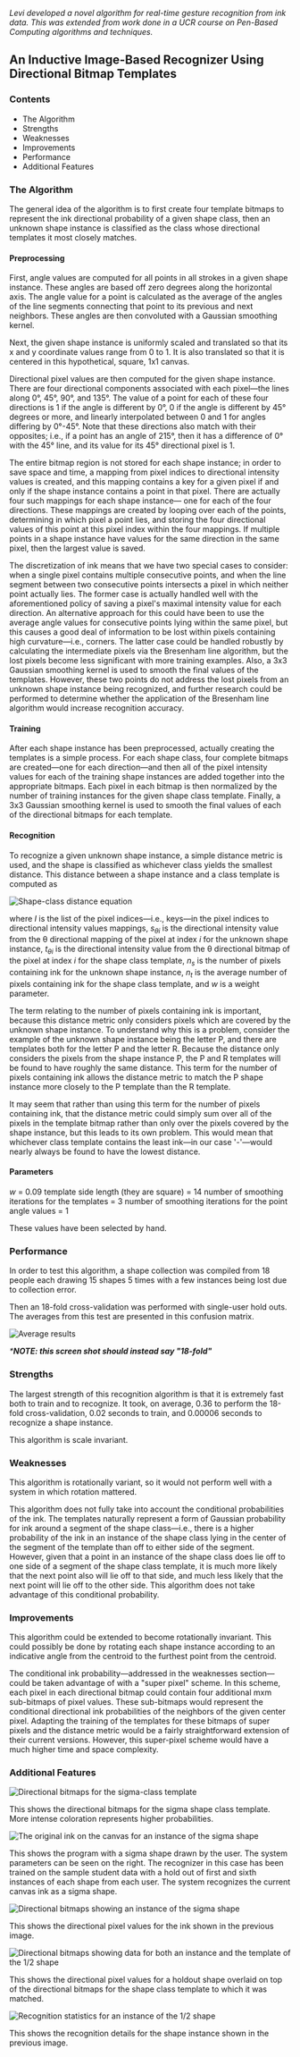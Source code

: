 _Levi developed a novel algorithm for real-time gesture recognition from ink data. This was extended from work done in
a UCR course on Pen-Based Computing algorithms and techniques._

## An Inductive Image-Based Recognizer Using Directional Bitmap Templates

### Contents

- The Algorithm
- Strengths
- Weaknesses
- Improvements
- Performance
- Additional Features

### The Algorithm

The general idea of the algorithm is to first create four template bitmaps to represent the ink directional
probability of a given shape class, then an unknown shape instance is classified as the class whose directional
templates it most closely matches.

#### Preprocessing

First, angle values are computed for all points in all strokes in a given shape instance. These angles are based off
zero degrees along the horizontal axis. The angle value for a point is calculated as the average of the angles of the
line segments connecting that point to its previous and next neighbors. These angles are then convoluted with a
Gaussian smoothing kernel.

Next, the given shape instance is uniformly scaled and translated so that its x and y coordinate values range from 0
to 1. It is also translated so that it is centered in this hypothetical, square, 1x1 canvas.

Directional pixel values are then computed for the given shape instance. There are four directional components
associated with each pixel&mdash;the lines along 0&deg;, 45&deg;, 90&deg;, and 135&deg;. The value of a point for each
of these four directions is 1 if the angle is different by 0&deg;, 0 if the angle is different by 45&deg; degrees or
more, and linearly interpolated between 0 and 1 for angles differing by 0&deg;-45&deg;. Note that these directions
also match with their opposites; i.e., if a point has an angle of 215&deg;, then it has a difference of 0&deg; with
the 45&deg; line, and its value for its 45&deg; directional pixel is 1.

The entire bitmap region is not stored for each shape instance; in order to save space and time, a mapping from pixel
indices to directional intensity values is created, and this mapping contains a key for a given pixel if and only if
the shape instance contains a point in that pixel. There are actually four such mappings for each shape instance&mdash;
one for each of the four directions. These mappings are created by looping over each of the points, determining in
which pixel a point lies, and storing the four directional values of this point at this pixel index within the four
mappings. If multiple points in a shape instance have values for the same direction in the same pixel, then the
largest value is saved.

The discretization of ink means that we have two special cases to consider: when a single pixel contains multiple
consecutive points, and when the line segment between two consecutive points intersects a pixel in which neither point
actually lies. The former case is actually handled well with the aforementioned policy of saving a pixel's maximal
intensity value for each direction. An alternative approach for this could have been to use the average angle values
for consecutive points lying within the same pixel, but this causes a good deal of information to be lost within
pixels containing high curvature&mdash;i.e., corners. The latter case could be handled robustly by calculating the
intermediate pixels via the Bresenham line algorithm, but the lost pixels become less significant with more training
examples. Also, a 3x3 Gaussian smoothing kernel is used to smooth the final values of the templates. However, these
two points do not address the lost pixels from an unknown shape instance being recognized, and further research could
be performed to determine whether the application of the Bresenham line algorithm would increase recognition accuracy.

#### Training

After each shape instance has been preprocessed, actually creating the templates is a simple process. For each shape
class, four complete bitmaps are created&mdash;one for each direction&mdash;and then all of the pixel intensity values
for each of the training shape instances are added together into the appropriate bitmaps. Each pixel in each bitmap is
then normalized by the number of training instances for the given shape class template. Finally, a 3x3 Gaussian
smoothing kernel is used to smooth the final values of each of the directional bitmaps for each template.

#### Recognition

To recognize a given unknown shape instance, a simple distance metric is used, and the shape is classified as 
whichever class yields the smallest distance. This distance between a shape instance and a class template is computed 
as

![Shape-class distance equation][shape-class-distance-equation-image]

where _I_ is the list of the pixel indices&mdash;i.e., keys&mdash;in the pixel indices to directional intensity values
mappings, _s<sub>&theta;i</sub>_ is the directional intensity value from the &theta; directional mapping of the pixel
at index _i_ for the unknown shape instance, _t<sub>&theta;i</sub>_ is the directional intensity value from the
&theta; directional bitmap of the pixel at index _i_ for the shape class template, _n<sub>s</sub>_ is the number of
pixels containing ink for the unknown shape instance, _n<sub>t</sub>_ is the average number of pixels containing ink
for the shape class template, and _w_ is a weight parameter.

The term relating to the number of pixels containing ink is important, because this distance metric only considers
pixels which are covered by the unknown shape instance. To understand why this is a problem, consider the example of
the unknown shape instance being the letter P, and there are templates both for the letter P and the letter R.
Because the distance only considers the pixels from the shape instance P, the P and R templates will be found to have
roughly the same distance. This term for the number of pixels containing ink allows the distance metric to match the P
shape instance more closely to the P template than the R template.

It may seem that rather than using this term for the number of pixels containing ink, that the distance metric could 
simply sum over all of the pixels in the template bitmap rather than only over the pixels covered by the shape 
instance, but this leads to its own problem. This would mean that whichever class template contains the least
ink&mdash;in our case '-'&mdash;would nearly always be found to have the lowest distance.

#### Parameters

_w_ = 0.09
template side length (they are square) = 14
number of smoothing iterations for the templates = 3
number of smoothing iterations for the point angle values = 1

These values have been selected by hand.

### Performance

In order to test this algorithm, a shape collection was compiled from 18 people each drawing 15 shapes 5 times with a
few instances being lost due to collection error.

Then an 18-fold cross-validation was performed with single-user hold outs. The averages from this test are presented
in this confusion matrix.

![Average results][average-results-image]

_***NOTE: this screen shot should instead say "18-fold"**_

### Strengths

The largest strength of this recognition algorithm is that it is extremely fast both to train and to recognize. It 
took, on average, 0.36 to perform the 18-fold cross-validation, 0.02 seconds to train, and 0.00006 seconds to 
recognize a shape instance.

This algorithm is scale invariant.

### Weaknesses

This algorithm is rotationally variant, so it would not perform well with a system in which rotation mattered.

This algorithm does not fully take into account the conditional probabilities of the ink. The templates naturally 
represent a form of Gaussian probability for ink around a segment of the shape class&mdash;i.e., there is a higher 
probability of the ink in an instance of the shape class lying in the center of the segment of the template than off 
to either side of the segment. However, given that a point in an instance of the shape class does lie off to one side 
of a segment of the shape class template, it is much more likely that the next point also will lie off to that side, 
and much less likely that the next point will lie off to the other side. This algorithm does not take advantage of 
this conditional probability.

### Improvements

This algorithm could be extended to become rotationally invariant. This could possibly be done by rotating each shape 
instance according to an indicative angle from the centroid to the furthest point from the centroid.

The conditional ink probability&mdash;addressed in the weaknesses section&mdash;could be taken advantage of with a
"super pixel" scheme. In this scheme, each pixel in each directional bitmap could contain four additional mxm
sub-bitmaps of pixel values. These sub-bitmaps would represent the conditional directional ink probabilities of the
neighbors of the given center pixel. Adapting the training of the templates for these bitmaps of super pixels and the
distance metric would be a fairly straightforward extension of their current versions. However, this super-pixel
scheme would have a much higher time and space complexity.

### Additional Features

![Directional bitmaps for the sigma-class template][directional-bitmaps-sigma-template-image]

This shows the directional bitmaps for the sigma shape class template. More intense coloration represents higher probabilities.

![The original ink on the canvas for an instance of the sigma shape][canvas-ink-sigma-instance-image]

This shows the program with a sigma shape drawn by the user. The system parameters can be seen on the right. The recognizer in this case has been trained on the sample student data with a hold out of first and sixth instances of each shape from each user. The system recognizes the current canvas ink as a sigma shape.

![Directional bitmaps showing an instance of the sigma shape][directional-bitmaps-sigma-instance-image]

This shows the directional pixel values for the ink shown in the previous image.

![Directional bitmaps showing data for both an instance and the template of the 1/2 shape][directional-bitmaps-1-2-instance-and-template-image]

This shows the directional pixel values for a holdout shape overlaid on top of the directional bitmaps for the shape class template to which it was matched.

![Recognition statistics for an instance of the 1/2 shape][recognition-stats-1-2-instance-image]

This shows the recognition details for the shape instance shown in the previous image.


[shape-class-distance-equation-image]: https://s3-us-west-2.amazonaws.com/levi-portfolio-media/gesture-recognizer/shape-class-distance-equation.png
[average-results-image]: https://s3-us-west-2.amazonaws.com/levi-portfolio-media/gesture-recognizer/average-results.png
[directional-bitmaps-sigma-template-image]: https://s3-us-west-2.amazonaws.com/levi-portfolio-media/gesture-recognizer/directional-bitmaps-sigma-template.png
[canvas-ink-sigma-instance-image]: https://s3-us-west-2.amazonaws.com/levi-portfolio-media/gesture-recognizer/canvas-ink-sigma-instance.png
[directional-bitmaps-sigma-instance-image]: https://s3-us-west-2.amazonaws.com/levi-portfolio-media/gesture-recognizer/directional-bitmaps-sigma-instance.png
[directional-bitmaps-1-2-instance-and-template-image]: https://s3-us-west-2.amazonaws.com/levi-portfolio-media/gesture-recognizer/directional-bitmaps-1-2-instance-and-template.png
[recognition-stats-1-2-instance-image]: https://s3-us-west-2.amazonaws.com/levi-portfolio-media/gesture-recognizer/recognition-stats-1-2-instance.png
